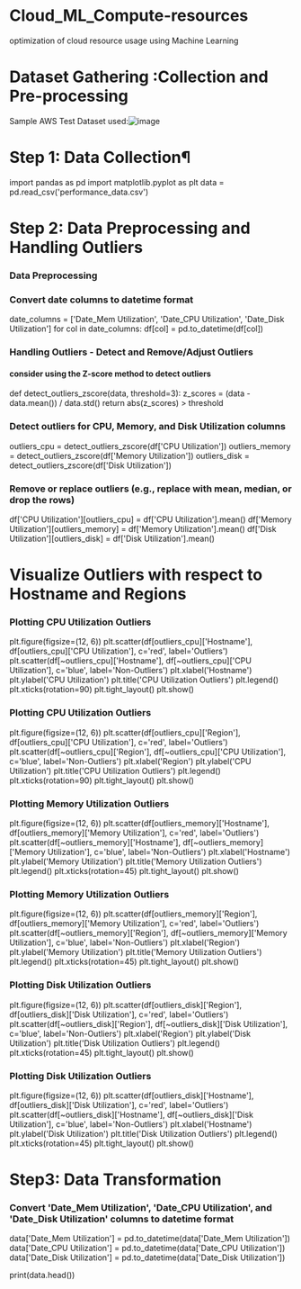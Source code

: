 # Cloud_ML_Compute-resources
optimization of cloud resource usage using Machine Learning

# Dataset Gathering :Collection and Pre-processing
Sample AWS Test Dataset used:![image](https://github.com/puppoo/Cloud_ML_Compute-resources/assets/39239635/8a72d0df-c40e-4556-91f9-70feb6968abd)


# Step 1: Data Collection¶
import pandas as pd
import matplotlib.pyplot as plt
data = pd.read_csv('performance_data.csv')

# Step 2: Data Preprocessing and Handling Outliers
### Data Preprocessing
### Convert date columns to datetime format
date_columns = ['Date_Mem Utilization', 'Date_CPU Utilization', 'Date_Disk Utilization']
for col in date_columns:
    df[col] = pd.to_datetime(df[col])

### Handling Outliers - Detect and Remove/Adjust Outliers
#### consider using the Z-score method to detect outliers

def detect_outliers_zscore(data, threshold=3):
    z_scores = (data - data.mean()) / data.std()
    return abs(z_scores) > threshold

### Detect outliers for CPU, Memory, and Disk Utilization columns
outliers_cpu = detect_outliers_zscore(df['CPU Utilization'])
outliers_memory = detect_outliers_zscore(df['Memory Utilization'])
outliers_disk = detect_outliers_zscore(df['Disk Utilization'])

### Remove or replace outliers (e.g., replace with mean, median, or drop the rows)
df['CPU Utilization'][outliers_cpu] = df['CPU Utilization'].mean()
df['Memory Utilization'][outliers_memory] = df['Memory Utilization'].mean()
df['Disk Utilization'][outliers_disk] = df['Disk Utilization'].mean()

# Visualize Outliers with respect to Hostname and Regions

### Plotting CPU Utilization Outliers
plt.figure(figsize=(12, 6))
plt.scatter(df[outliers_cpu]['Hostname'], df[outliers_cpu]['CPU Utilization'], c='red', label='Outliers')
plt.scatter(df[~outliers_cpu]['Hostname'], df[~outliers_cpu]['CPU Utilization'], c='blue', label='Non-Outliers')
plt.xlabel('Hostname')
plt.ylabel('CPU Utilization')
plt.title('CPU Utilization Outliers')
plt.legend()
plt.xticks(rotation=90)
plt.tight_layout()
plt.show()

### Plotting CPU Utilization Outliers
plt.figure(figsize=(12, 6))
plt.scatter(df[outliers_cpu]['Region'], df[outliers_cpu]['CPU Utilization'], c='red', label='Outliers')
plt.scatter(df[~outliers_cpu]['Region'], df[~outliers_cpu]['CPU Utilization'], c='blue', label='Non-Outliers')
plt.xlabel('Region')
plt.ylabel('CPU Utilization')
plt.title('CPU Utilization Outliers')
plt.legend()
plt.xticks(rotation=90)
plt.tight_layout()
plt.show()


### Plotting Memory Utilization Outliers
plt.figure(figsize=(12, 6))
plt.scatter(df[outliers_memory]['Hostname'], df[outliers_memory]['Memory Utilization'], c='red', label='Outliers')
plt.scatter(df[~outliers_memory]['Hostname'], df[~outliers_memory]['Memory Utilization'], c='blue', label='Non-Outliers')
plt.xlabel('Hostname')
plt.ylabel('Memory Utilization')
plt.title('Memory Utilization Outliers')
plt.legend()
plt.xticks(rotation=45)
plt.tight_layout()
plt.show()

### Plotting Memory Utilization Outliers
plt.figure(figsize=(12, 6))
plt.scatter(df[outliers_memory]['Region'], df[outliers_memory]['Memory Utilization'], c='red', label='Outliers')
plt.scatter(df[~outliers_memory]['Region'], df[~outliers_memory]['Memory Utilization'], c='blue', label='Non-Outliers')
plt.xlabel('Region')
plt.ylabel('Memory Utilization')
plt.title('Memory Utilization Outliers')
plt.legend()
plt.xticks(rotation=45)
plt.tight_layout()
plt.show()

### Plotting Disk Utilization Outliers
plt.figure(figsize=(12, 6))
plt.scatter(df[outliers_disk]['Region'], df[outliers_disk]['Disk Utilization'], c='red', label='Outliers')
plt.scatter(df[~outliers_disk]['Region'], df[~outliers_disk]['Disk Utilization'], c='blue', label='Non-Outliers')
plt.xlabel('Region')
plt.ylabel('Disk Utilization')
plt.title('Disk Utilization Outliers')
plt.legend()
plt.xticks(rotation=45)
plt.tight_layout()
plt.show()


### Plotting Disk Utilization Outliers
plt.figure(figsize=(12, 6))
plt.scatter(df[outliers_disk]['Hostname'], df[outliers_disk]['Disk Utilization'], c='red', label='Outliers')
plt.scatter(df[~outliers_disk]['Hostname'], df[~outliers_disk]['Disk Utilization'], c='blue', label='Non-Outliers')
plt.xlabel('Hostname')
plt.ylabel('Disk Utilization')
plt.title('Disk Utilization Outliers')
plt.legend()
plt.xticks(rotation=45)
plt.tight_layout()
plt.show()


# Step3: Data Transformation
### Convert 'Date_Mem Utilization', 'Date_CPU Utilization', and 'Date_Disk Utilization' columns to datetime format
data['Date_Mem Utilization'] = pd.to_datetime(data['Date_Mem Utilization'])
data['Date_CPU Utilization'] = pd.to_datetime(data['Date_CPU Utilization'])
data['Date_Disk Utilization'] = pd.to_datetime(data['Date_Disk Utilization'])


print(data.head())
